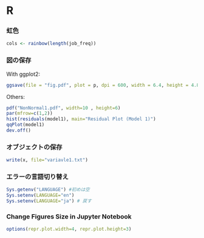 # R

### 虹色
```r
cols <- rainbow(length(job_freq))
```

### 図の保存
With ggplot2:
```r
ggsave(file = "fig.pdf", plot = p, dpi = 600, width = 6.4, height = 4.8)
```
Others:
```r
pdf("NonNormal1.pdf", width=10 , height=6)
par(mfrow=c(1,2))
hist(residuals(model1), main="Residual Plot (Model 1)")
qqPlot(model1)
dev.off()
```

### オブジェクトの保存
```r
write(x, file="variavle1.txt")
```


### エラーの言語切り替え
```r
Sys.getenv("LANGUAGE") #初めは空
Sys.setenv(LANGUAGE="en")
Sys.setenv(LANGUAGE="ja") # 戻す
```

### Change Figures Size in Jupyter Notebook
```r
options(repr.plot.width=4, repr.plot.height=3)
```
